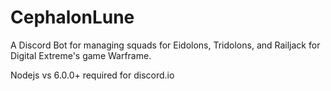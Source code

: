 # CephalonLune
A Discord Bot for managing squads for Eidolons, Tridolons, and Railjack for Digital Extreme's game Warframe.

Nodejs vs 6.0.0+ required for discord.io
